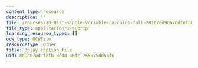 ```yaml
---
content_type: resource
description: ''
file: /courses/18-01sc-single-variable-calculus-fall-2010/ed9d670dfefb0e4d46fc755075dd58f6_5q_3FDOkVRQ.srt
file_type: application/x-subrip
learning_resource_types: []
ocw_type: OCWFile
resourcetype: Other
title: 3play caption file
uid: ed9d670d-fefb-0e4d-46fc-755075dd58f6
---
```

